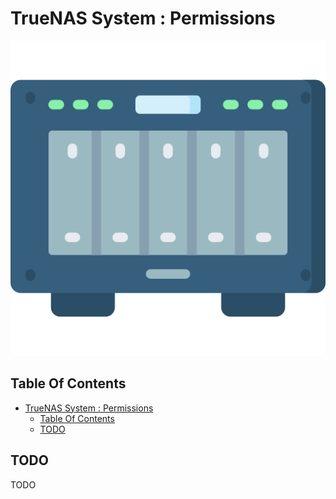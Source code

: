 # TrueNAS System : Permissions

![Icon](../icon.png)

## Table Of Contents

- [TrueNAS System : Permissions](#truenas-system--permissions)
  - [Table Of Contents](#table-of-contents)
  - [TODO](#todo)

## TODO

TODO
